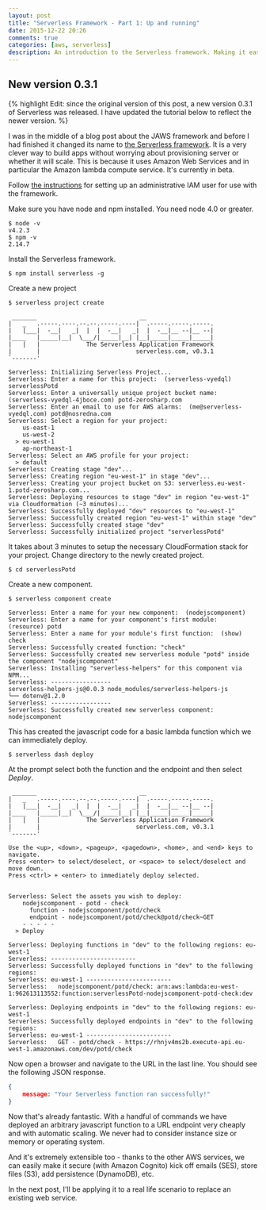 ```yaml
---
layout: post
title: "Serverless Framework - Part 1: Up and running"
date: 2015-12-22 20:26
comments: true
categories: [aws, serverless]
description: An introduction to the Serverless framework. Making it easy to use Amazon Lambda to build highly scalable apps cheaply.
---
```

## New version 0.3.1 ##
{% highlight Edit: since the original version of this post, a new version 0.3.1 of Serverless was released. I have updated the tutorial below to reflect the newer version. %}

I was in the middle of a blog post about the JAWS framework and before I had finished it changed its name to [the Serverless framework](https://github.com/serverless/serverless). It is a very clever way to build apps without worrying about provisioning server or whether it will scale. This is because it uses Amazon Web Services and in particular the Amazon lambda compute service. It's currently in beta.

Follow [the instructions](http://docs.serverless.com/docs/configuring-aws) for setting up an administrative IAM user for use with the framework.

Make sure you have node and npm installed. You need node 4.0 or greater.

    $ node -v
    v4.2.3
    $ npm -v
    2.14.7

Install the Serverless framework.

    $ npm install serverless -g 
    
Create a new project

    $ serverless project create

```
 _______                             __
|   _   .-----.----.--.--.-----.----|  .-----.-----.-----.
|   |___|  -__|   _|  |  |  -__|   _|  |  -__|__ --|__ --|
|____   |_____|__|  \___/|_____|__| |__|_____|_____|_____|
|   |   |             The Serverless Application Framework
|       |                           serverless.com, v0.3.1
`-------'

Serverless: Initializing Serverless Project...  
Serverless: Enter a name for this project:  (serverless-vyedql) serverlessPotd
Serverless: Enter a universally unique project bucket name:  (serverless-vyedql-4jboce.com) potd-zerosharp.com
Serverless: Enter an email to use for AWS alarms:  (me@serverless-vyedql.com) potd@nosredna.com
Serverless: Select a region for your project: 
    us-east-1
    us-west-2
  > eu-west-1
    ap-northeast-1
Serverless: Select an AWS profile for your project: 
  > default
Serverless: Creating stage "dev"...  
Serverless: Creating region "eu-west-1" in stage "dev"...  
Serverless: Creating your project bucket on S3: serverless.eu-west-1.potd-zerosharp.com...  
Serverless: Deploying resources to stage "dev" in region "eu-west-1" via Cloudformation (~3 minutes)...  
Serverless: Successfully deployed "dev" resources to "eu-west-1"  
Serverless: Successfully created region "eu-west-1" within stage "dev"  
Serverless: Successfully created stage "dev"  
Serverless: Successfully initialized project "serverlessPotd"  
```

It takes about 3 minutes to setup the necessary CloudFormation stack for your project. Change directory to the newly created project.

    $ cd serverlessPotd
    
Create a new component.

    $ serverless component create
    
```
Serverless: Enter a name for your new component:  (nodejscomponent) 
Serverless: Enter a name for your component's first module:  (resource) potd
Serverless: Enter a name for your module's first function:  (show) check
Serverless: Successfully created function: "check"  
Serverless: Successfully created new serverless module "potd" inside the component "nodejscomponent"  
Serverless: Installing "serverless-helpers" for this component via NPM...  
Serverless: -----------------  
serverless-helpers-js@0.0.3 node_modules/serverless-helpers-js
└── dotenv@1.2.0
Serverless: -----------------  
Serverless: Successfully created new serverless component: nodejscomponent  
```   
 
This has created the javascript code for a basic lambda function which we can immediately deploy.

    $ serverless dash deploy
    
At the prompt select both the function and the endpoint and then select _Deploy_.    
    
```
 _______                             __
|   _   .-----.----.--.--.-----.----|  .-----.-----.-----.
|   |___|  -__|   _|  |  |  -__|   _|  |  -__|__ --|__ --|
|____   |_____|__|  \___/|_____|__| |__|_____|_____|_____|
|   |   |             The Serverless Application Framework
|       |                           serverless.com, v0.3.1
`-------'

Use the <up>, <down>, <pageup>, <pagedown>, <home>, and <end> keys to navigate.
Press <enter> to select/deselect, or <space> to select/deselect and move down.
Press <ctrl> + <enter> to immediately deploy selected.


Serverless: Select the assets you wish to deploy:
    nodejscomponent - potd - check
      function - nodejscomponent/potd/check
      endpoint - nodejscomponent/potd/check@potd/check~GET
    - - - - -
  > Deploy

Serverless: Deploying functions in "dev" to the following regions: eu-west-1  
Serverless: ------------------------  
Serverless: Successfully deployed functions in "dev" to the following regions:   
Serverless: eu-west-1 ------------------------  
Serverless:   nodejscomponent/potd/check: arn:aws:lambda:eu-west-1:962613113552:function:serverlessPotd-nodejscomponent-potd-check:dev  

Serverless: Deploying endpoints in "dev" to the following regions: eu-west-1  
Serverless: Successfully deployed endpoints in "dev" to the following regions:  
Serverless: eu-west-1 ------------------------  
Serverless:   GET - potd/check - https://rhnjv4ms2b.execute-api.eu-west-1.amazonaws.com/dev/potd/check  
```

Now open a browser and navigate to the URL in the last line. You should see the following JSON response.

```json
{
    message: "Your Serverless function ran successfully!"
}
``` 

Now that's already fantastic. With a handful of commands we have deployed an arbitrary javascript function to a URL endpoint very cheaply and with automatic scaling. We never had to consider instance size or memory or operating system. 

And it's extremely extensible too - thanks to the other AWS services, we can easily make it secure (with Amazon Cognito) kick off emails (SES), store files (S3), add persistence (DynamoDB), etc. 

In the next post, I'll be applying it to a real life scenario to replace an existing web service.

